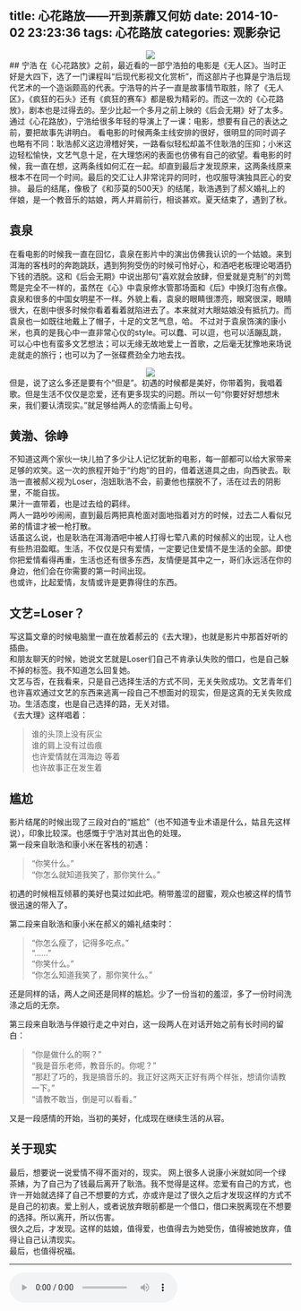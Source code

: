 title: 心花路放——开到荼蘼又何妨
date: 2014-10-02 23:23:36
tags: 心花路放
categories: 观影杂记
---
<div style="text-align:center"><img src ="http://ww3.sinaimg.cn/large/6d5c542dgw1ekx89kgr47j20vk0nkwhc.jpg" /></div>
## 宁浩     
在《心花路放》之前，最近看的一部宁浩拍的电影是《无人区》。当时正好是大四下，选了一门课程叫“后现代影视文化赏析”，而这部片子也算是宁浩后现代艺术的一个造诣颇高的代表。宁浩导的片子一直是故事情节取胜，除了《无人区》，《疯狂的石头》还有《疯狂的赛车》都是极为精彩的。而这一次的《心花路放》，剧本也是过得去的。至少比起一个多月之前上映的《后会无期》好了太多。通过《心花路放》，宁浩给很多年轻的导演上了一课：电影，想要有自己的表达之前，要把故事先讲明白。        
看电影的时候两条主线安排的很好，很明显的同时调子也略有不同：耿浩郝义这边滑稽好笑，一路看似轻松却盖不住耿浩的压抑；小米这边轻松愉快，文艺气息十足，在大理悠闲的表面也仿佛有自己的欲望。看电影的时候，我一直在想，这两条线如何汇在一起。却直到最后才发现原来，这两条线原来根本不在同一个时间。最后的交汇让人非常诧异的同时，也叹服导演独具匠心的安排。 
最后的结尾，像极了《和莎莫的500天》的结尾，耿浩遇到了郝义婚礼上的伴娘，是一个教音乐的姑娘，两人并肩前行，相谈甚欢。夏天结束了，遇到了秋。<!-- more -->

## 袁泉  
在看电影的时候我一直在回忆，袁泉在影片中的演出仿佛我认识的一个姑娘。来到洱海的客栈时的奔跑跳跃，遇到狗狗受伤的时候可怜好心，和酒吧老板理论喝酒扔下钱的洒脱。这和《后会无期》中说出那句“喜欢就会放肆，但爱就是克制”的刘莺莺是完全不一样的，虽然在《心》中袁泉修水管那场面和《后》中换灯泡有点像。      
袁泉和很多的中国女明星不一样。外貌上看，袁泉的眼睛很漂亮，眼窝很深，眼睛很大，在剧中很多时候你看着看着就陷进去了。本来就对大眼姑娘没有抵抗力。而袁泉也一如既往地戴上了帽子，十足的文艺气息，哈。
不过对于袁泉饰演的康小米，也真的是我心中一直非常心仪的style。可以蠢、可以逗，也可以活蹦乱跳，可以心中也有蛮多文艺想法；可以无缘无故地爱上一首歌，之后毫无犹豫地来场说走就走的旅行；也可以为了一张碟费劲全力地去找。
<div style="text-align:center"><img src ="http://ww4.sinaimg.cn/large/6d5c542dgw1ekx84mtauuj20rs0ik0yu.jpg" /></div>
但是，说了这么多还是要有个“但是”。初遇的时候都是美好，你带着狗，我唱着歌。但是生活不仅仅是恋爱，还有更多现实的问题。所以一句“你要好好想想未来，我们要认清现实。”就足够给两人的恋情画上句号。   

## 黄渤、徐峥
不知道这两个家伙一块儿拍了多少让人记忆犹新的电影，每一部都可以给大家带来足够的欢笑。这一次的旅程开始于“约炮”的目的，借着送道具之由，向西驶去。耿浩一直被郝义视为Loser，泡妞耿浩不会，前妻他也摆脱不了，活在过去的阴影里，不能自拔。      
果汁一直带着，也是过去给的羁绊。     
两人一路吵吵闹闹，直到最后两把真枪面对面地指着对方的时候，过去二人看似兄弟的情谊才被一枪打散。      
话虽这么说，也是耿浩在洱海酒吧中被人打得七荤八素的时候郝义的出现，让人也有些热泪盈眶。生活，不仅仅是只有爱情，一定要记住爱情不是生活的全部。即使你把爱情看得再重，生活也还有很多东西，友情便是其中之一，哥们永远活在你的身边，他们会在你需要的第一时间出现。      
也或许，比起爱情，友情或许是更靠得住的东西。     

## 文艺=Loser？
写这篇文章的时候电脑里一直在放着郝云的《去大理》，也就是影片中那首好听的插曲。       
和朋友聊天的时候，她说文艺就是Loser们自己不肯承认失败的借口，也是自己躲不掉的标签。我不知道怎么回复她。     
文艺与否，在我看来，只是自己选择生活的方式不同，无关失败成功。文艺青年们也许喜欢通过文艺的东西来逃离一段自己不想面对的现实，但是这真的无关失败成功。生活态度，也是自己选择的路，无关对错。       
《去大理》这样唱着：

> 谁的头顶上没有灰尘     
> 谁的肩上没有过齿痕     
> 也许爱情就在洱海边 等着    
> 也许故事正在发生着 
  

## 尴尬
影片结尾的时候出现了三段对白的“尴尬”（也不知道专业术语是什么，姑且先这样说），印象比较深。也感慨于宁浩对其出色的处理。      
第一段来自耿浩和康小米在客栈的初遇：     
>“你笑什么。”      
>“你怎么就知道我笑了，那你笑什么。”            

初遇的时候相互倾慕的美好也莫过如此吧。稍带羞涩的甜蜜，观众也被这样的情节很迅速的带入了。    
          
第二段来自耿浩和康小米在郝义的婚礼结束时：     
>“你怎么瘦了，记得多吃点。”     
>“……”      
>“你笑什么。”      
>“你怎么知道我笑了，那你笑什么。”             

还是同样的话，两人之间还是同样的尴尬。少了一份当初的羞涩，多了一份时间洗涤之后的无奈。       

第三段来自耿浩与伴娘行走之中对白，这一段两人在对话开始之前有长时间的留白：
>“你是做什么的啊？”      
>“我是音乐老师，教音乐的。你呢？”     
>“那赶了巧的，我是搞音乐的。我正好这两天正好有两个样张，想请你请教一下。”     
>“请教不敢当，倒是可以看看。”         

又是一段感情的开始，当初的美好，化成现在继续生活的从容。

## 关于现实 
最后，想要说一说爱情不得不面对的，现实。
网上很多人说康小米就如同一个绿茶婊，为了自己为了钱最后离开了耿浩。我不觉得是这样。恋爱有自己的方式，也许一开始就选择了自己不想要的方式，亦或许是过了很久之后才发现这样的方式不是自己的初衷。爱上别人，或者说放弃眼前都是一个借口，借口来脱离现在不想要的选择。所以离开，所以伤害。      
很久之后，才发现。这样的姑娘，值得爱，也值得去为她受伤，值得被她放弃，值得让自己认清现实。     
最后，也值得祝福。     

-------
<audio controls autoplay loop>
  <source src="https://vensent.github.io/music/qudali.mp3" type="audio/mpeg">
</audio>



